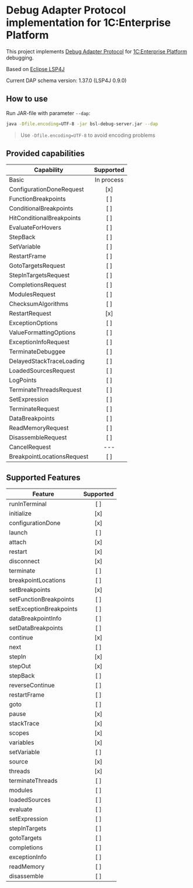 # Debug Adapter Protocol implementation for 1С:Enterprise Platform

This project implements [Debug Adapter Protocol](https://microsoft.github.io/debug-adapter-protocol/) for [1C:Enterprise Platform](https://1c-dn.com/) debugging.

Based on [Eclipse LSP4J](https://github.com/eclipse/lsp4j)

Current DAP schema version: 1.37.0 (LSP4J 0.9.0)

## How to use

Run JAR-file with parameter `--dap`:
```sh
java -Dfile.encoding=UTF-8 -jar bsl-debug-server.jar --dap
```
> Use `-Dfile.encoding=UTF-8` to avoid encoding problems

## Provided capabilities

| Capability                 | Supported |
| ---------------------------|:---------:|
| Basic                      | In process |
| ConfigurationDoneRequest   | [х] |
| FunctionBreakpoints        | [ ] |
| ConditionalBreakpoints     | [ ] |
| HitConditionalBreakpoints  | [ ] |
| EvaluateForHovers          | [ ] |
| StepBack                   | [ ] |
| SetVariable                | [ ] |
| RestartFrame               | [ ] |
| GotoTargetsRequest         | [ ] |
| StepInTargetsRequest       | [ ] |
| CompletionsRequest         | [ ] |
| ModulesRequest             | [ ] |
| ChecksumAlgorithms         | [ ] |
| RestartRequest             | [х] |
| ExceptionOptions           | [ ] |
| ValueFormattingOptions     | [ ] |
| ExceptionInfoRequest       | [ ] |
| TerminateDebuggee          | [ ] |
| DelayedStackTraceLoading   | [ ] |
| LoadedSourcesRequest       | [ ] |
| LogPoints                  | [ ] |
| TerminateThreadsRequest    | [ ] |
| SetExpression              | [ ] |
| TerminateRequest           | [ ] |
| DataBreakpoints            | [ ] |
| ReadMemoryRequest          | [ ] |
| DisassembleRequest         | [ ] |
| CancelRequest              | --- |
| BreakpointLocationsRequest | [ ] |

## Supported Features

| Feature                 | Supported |
| ------------------------|:---------:|
| runInTerminal           | [ ] |
| initialize              | [x] |
| configurationDone       | [x] |
| launch                  | [ ] |
| attach                  | [х] |
| restart                 | [х] |
| disconnect              | [х] |
| terminate               | [ ] |
| breakpointLocations     | [ ] |
| setBreakpoints          | [х] |
| setFunctionBreakpoints  | [ ] |
| setExceptionBreakpoints | [ ] |
| dataBreakpointInfo      | [ ] |
| setDataBreakpoints      | [ ] |
| continue                | [х] |
| next                    | [ ] |
| stepIn                  | [х] |
| stepOut                 | [х] |
| stepBack                | [ ] |
| reverseContinue         | [ ] |
| restartFrame            | [ ] |
| goto                    | [ ] |
| pause                   | [х] |
| stackTrace              | [х] |
| scopes                  | [х] |
| variables               | [х] |
| setVariable             | [ ] |
| source                  | [х] |
| threads                 | [х] |
| terminateThreads        | [ ] |
| modules                 | [ ] |
| loadedSources           | [ ] |
| evaluate                | [ ] |
| setExpression           | [ ] |
| stepInTargets           | [ ] |
| gotoTargets             | [ ] |
| completions             | [ ] |
| exceptionInfo           | [ ] |
| readMemory              | [ ] |
| disassemble             | [ ] |